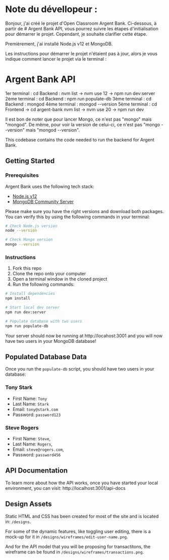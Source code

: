 # Note du dévellopeur :

Bonjour, j'ai créé le projet d'Open Classroom Argent Bank. Ci-dessous, à partir de # Argent Bank API, vous pourrez suivre les étapes d'initialisation pour démarrer le projet. Cependant, je souhaite clarifier cette étape.

Premièrement, j'ai installé Node.js v12 et MongoDB.

Les instructions pour démarrer le projet n'étaient pas à jour, alors je vous indique comment lancer le projet via le terminal :

# Argent Bank API

1er terminal :  cd Backend : nvm list -> nvm use 12 -> npm run dev:server
2ème terminal :  cd Backend : npm run populate-db
3ème terminal : cd Backend : mongod
4ème terminal : mongod --version
5ème terminal : cd Frontend -> cd argent-bank nvm list -> nvm use 20 -> npm run dev

Il est bon de noter que pour lancer Mongo, ce n'est pas "mongo" mais "mongod". 
De même, pour voir la version de celui-ci, ce n'est pas "mongo --version" mais "mongod --version".


This codebase contains the code needed to run the backend for Argent Bank.

## Getting Started



### Prerequisites

Argent Bank uses the following tech stack:

- [Node.js v12](https://nodejs.org/en/)
- [MongoDB Community Server](https://www.mongodb.com/try/download/community)

Please make sure you have the right versions and download both packages. You can verify this by using the following commands in your terminal:

```bash
# Check Node.js version
node --version

# Check Mongo version
mongo --version
```

### Instructions

1. Fork this repo
1. Clone the repo onto your computer
1. Open a terminal window in the cloned project
1. Run the following commands:

```bash
# Install dependencies
npm install

# Start local dev server
npm run dev:server

# Populate database with two users
npm run populate-db
```

Your server should now be running at http://locahost:3001 and you will now have two users in your MongoDB database!

## Populated Database Data

Once you run the `populate-db` script, you should have two users in your database:

### Tony Stark

- First Name: `Tony`
- Last Name: `Stark`
- Email: `tony@stark.com`
- Password: `password123`

### Steve Rogers

- First Name: `Steve`,
- Last Name: `Rogers`,
- Email: `steve@rogers.com`,
- Password: `password456`

## API Documentation

To learn more about how the API works, once you have started your local environment, you can visit: http://localhost:3001/api-docs

## Design Assets

Static HTML and CSS has been created for most of the site and is located in: `/designs`.

For some of the dynamic features, like toggling user editing, there is a mock-up for it in `/designs/wireframes/edit-user-name.png`.

And for the API model that you will be proposing for transactitons, the wireframe can be found in `/designs/wireframes/transactions.png`.
